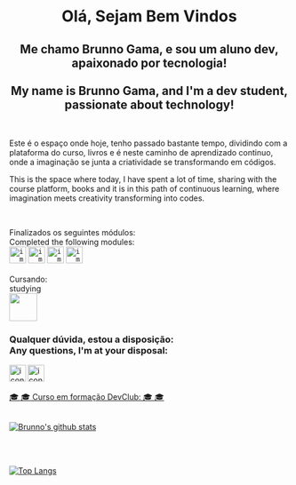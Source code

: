 <h1 align="center">Olá, Sejam Bem Vindos</h1>

<h2 align="center">  Me chamo Brunno Gama, e sou um aluno dev, apaixonado por tecnologia!<br/><br/>
My name is Brunno Gama, and I'm a dev student, passionate about technology!</h2>
<br>
<p> Este é o espaço onde hoje, tenho passado bastante tempo, dividindo com a plataforma do curso, livros e é neste caminho de aprendizado continuo,
onde a imaginação se junta a criatividade se transformando em códigos.<br/>

This is the space where today, I have spent a lot of time, sharing with the course platform, books and it is in this path of continuous learning,
where imagination meets creativity transforming into codes.
</p><br/>
<p> Finalizados os seguintes módulos: 
<br/>Completed the following modules:
<br/>
<code><img max width="30px" alt="imagem-html" src="https://camo.githubusercontent.com/72e5df59529a42423d671ba4c02bfb327d917517bfff18595c5e5dc17a5abece/68747470733a2f2f6564656e742e6769746875622e696f2f537570657254696e7949636f6e732f696d616765732f7376672f68746d6c352e737667"></code>
<code><img max width="30px" alt="imagem-css"  src="https://camo.githubusercontent.com/b788527f604d8e727fcc90d721984125bced85c8a1c9f8da69c6c4a3e51df3c5/68747470733a2f2f6564656e742e6769746875622e696f2f537570657254696e7949636f6e732f696d616765732f7376672f637373332e737667"></code>
<code><img max width="30px" alt="imagem-git" src="https://camo.githubusercontent.com/a7628672dbfd8720309680580dbfe8aff1d12a1bb2397b5c36cd10a56e08adf7/68747470733a2f2f6564656e742e6769746875622e696f2f537570657254696e7949636f6e732f696d616765732f7376672f6769742e737667"></code>
<code><img max width="30px" alt="imagem-github" src="https://camo.githubusercontent.com/b079fe922f00c4b86f1b724fbc2e8141c468794ce8adbc9b7456e5e1ad09c622/68747470733a2f2f6564656e742e6769746875622e696f2f537570657254696e7949636f6e732f696d616765732f7376672f6769746875622e737667"></code>
<br/><br/>
Cursando:<br/>studying
<br/>
<code><img max width="50px"src="https://camo.githubusercontent.com/9496882abd182958bcea4238ab44f7eb8928d7a4144c150f18f6c55ceb9b4490/68747470733a2f2f6564656e742e6769746875622e696f2f537570657254696e7949636f6e732f696d616765732f7376672f6a6176617363726970742e737667"></code>

<h3> Qualquer dúvida, estou a disposição:<br/>
Any questions, I'm at your disposal:<br/></h3>

<a href="https://www.linkedin.com/in/brunno-gama-6b0087250/">
<img align="left" alt="icone do instagram uma camera dentro de um quadrado" width="30px" 
src="https://camo.githubusercontent.com/c8a9c5b414cd812ad6a97a46c29af67239ddaeae08c41724ff7d945fb4c047e5/68747470733a2f2f6564656e742e6769746875622e696f2f537570657254696e7949636f6e732f696d616765732f7376672f6c696e6b6564696e2e737667" />
</a>

<a href="https://www.instagram.com/brunnocgama/">
<img align="left" alt="icone do instagram uma camera dentro de um quadrado" width="30px" 
src="https://camo.githubusercontent.com/c9dacf0f25a1489fdbc6c0d2b41cda58b77fa210a13a886d6f99e027adfbd358/68747470733a2f2f6564656e742e6769746875622e696f2f537570657254696e7949636f6e732f696d616765732f7376672f696e7374616772616d2e737667"<br/>
</p>
<br/>
<br/>

<a href="https://rodolfomori.com.br/links/">🎓 :mortar_board: Curso em formação DevClub: 	🎓 :mortar_board:
<br/>
<br />

[![Brunno's github stats](https://github-readme-stats.vercel.app/api?username=Brunnocgama&show_icons=true&theme=buefy)](https://github.com/Brunnocgama/github-readme-stats)

<br />
<br />

[![Top Langs](https://github-readme-stats.vercel.app/api/top-langs/?username=Brunnocgama&layout=compact&show_icons=true&theme=buefy)](https://github.com/Brunnocgama/github-readme-stats)
